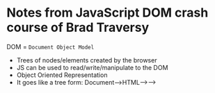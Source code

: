 # Notes from JavaScript DOM crash course of Brad Traversy
DOM = `Document Object Model`
- Trees of nodes/elements created by the browser
- JS can be used to read/write/manipulate to the DOM
- Object Oriented Representation
- It goes like a tree form: Document-->HTML--><head>--><title> etc

Stuff with notes will be in the files:
```
crash/code_files/
- dom.html
- dom.js
```
- Part 1 done.

---
## Part 2
Notes still inside the code files

And Part 2 done lol.

---
## Part 3
Notes in code files.
---
## Part 4
Notes in dom.js
